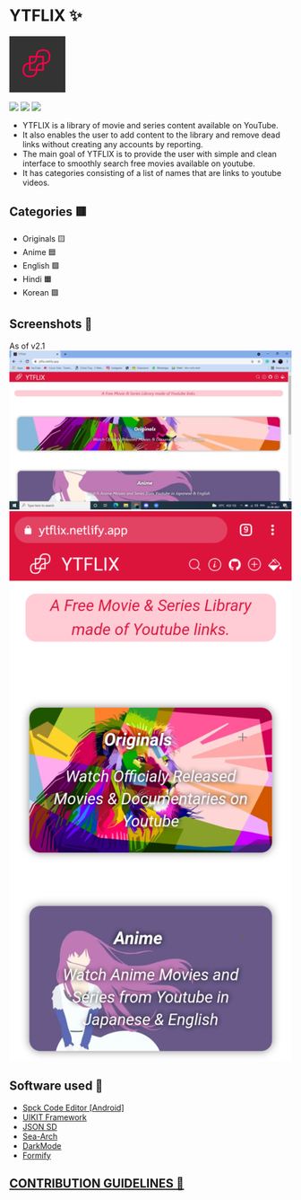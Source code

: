 # YTFLIX ✨
<img src="Assets/Icons/maskable_icon_x512.png" width="100">

![](https://img.shields.io/github/release/n-ce/YTFLIX)
![](https://img.shields.io/github/license/n-ce/YTFLIX)
![](https://img.shields.io/github/languages/code-size/n-ce/YTFLIX)


- YTFLIX is a library of movie and series content available on YouTube. 
- It also enables the user to add content to the library and remove dead links without creating any accounts by reporting.
- The main goal of YTFLIX is to provide the user with simple and clean interface to smoothly search free movies available on youtube.
- It has categories consisting of a list of names that are links to youtube videos.

## Categories 🟥
- Originals 🟨
- Anime 🟦
- English 🟩
- Hindi 🟧
- Korean 🟪


## Screenshots 🌄
As of v2.1
![](Assets/Screenshots/3.png)
![](Assets/Screenshots/2.png)

## Software used 🌈
- [Spck Code Editor [Android]](https://play.google.com/store/apps/details?id=io.spck)
- [UIKIT Framework](https://github.com/uikit/uikit)
- [JSON SD](https://github.com/n-ce/JSON-static-database)
- [Sea-Arch](https://github.com/n-ce/Sea-Arch)
- [DarkMode](https://github.com/n-ce/DarkMode)
- [Formify](https://github.com/n-ce/Formify)


## [CONTRIBUTION GUIDELINES 🤝](CONTRIBUTING.md)

